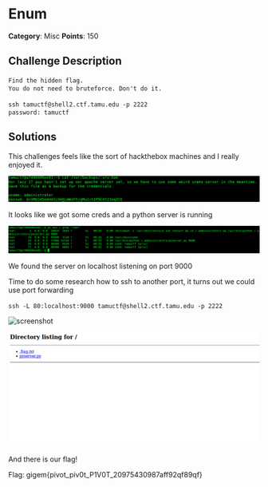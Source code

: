 Enum
==============
**Category**: Misc  **Points**: 150

Challenge Description
------
```
Find the hidden flag.
You do not need to bruteforce. Don't do it.

ssh tamuctf@shell2.ctf.tamu.edu -p 2222
password: tamuctf
```

Solutions
----------

This challenges feels like the sort of hackthebox machines and I really enjoyed it.

![screenshot](screenshot1.png)

It looks like we got some creds and a python server is running

![screenshot](screenshot2.png)

We found the server on localhost listening on port 9000

Time to do some research how to ssh to another port, it turns out we could use port forwarding

`ssh -L 80:localhost:9000 tamuctf@shell2.ctf.tamu.edu -p 2222`

![screenshot](screenshot3.png)

![screenshot](screenshot4.png)

And there is our flag!

Flag: gigem{pivot_piv0t_P1V0T_20975430987aff92qf89qf}
